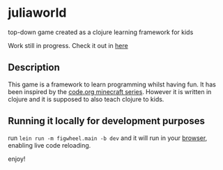 # juliaworld
top-down game created as a clojure learning framework for kids

Work still in progress. Check it out in [here](https://coelias.github.io/juliaworld/)

## Description

This game is a framework to learn programming whilst having fun. It has been inspired by the [code.org minecraft series](https://code.org/minecraft).
However it is written in clojure and it is supposed to also teach clojure to kids.

## Running it locally for development purposes

run `lein run -m figwheel.main -b dev` and it will run in your [browser](http://localhost:9500), enabling live code reloading.

enjoy!

